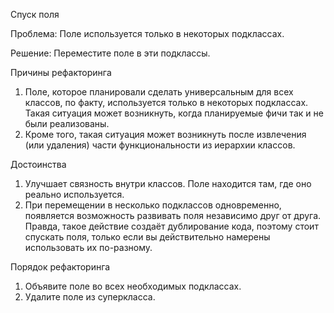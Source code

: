 Спуск поля

Проблема: Поле используется только в некоторых подклассах.

Решение: Переместите поле в эти подклассы.

Причины рефакторинга

1. Поле, которое планировали сделать универсальным для всех классов, по факту, используется только в некоторых подклассах. Такая ситуация может возникнуть, когда планируемые фичи так и не были реализованы.
2. Кроме того, такая ситуация может возникнуть после извлечения (или удаления) части функциональности из иерархии классов.

Достоинства

1. Улучшает связность внутри классов. Поле находится там, где оно реально используется.
2. При перемещении в несколько подклассов одновременно, появляется возможность развивать поля независимо друг от друга. Правда, такое действие создаёт дублирование кода, поэтому стоит спускать поля, только если вы действительно намерены использовать их по-разному.

Порядок рефакторинга

1. Объявите поле во всех необходимых подклассах.
2. Удалите поле из суперкласса.
